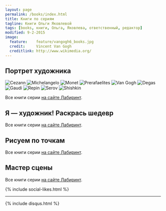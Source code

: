 ```yaml
---
layout: page
permalink: /books/index.html
title: Книги по сериям
tagline: Книги Ольги Яковлевой
tags: [books, книги, Ольга, Яковлева, ответственный, редактор]
modified: 9-2-2015
image:
  feature:    feature/vangogh6_books.jpg
  credit:     Vincent Van Gogh
  creditlink: http://www.wikimedia.org/
---
```


<!-- Здесь надо все книги в виде картинок разместить.
Каждая картинка ссылается на блог-пост с описанием. -->

<h2>Портрет художника</h2>

<!-- https://github.com/ionelmc/jquery-gp-gallery -->
<div class="pictures">
	<img title="Cezann" src="{{ site.url }}/images/books-portrait/2013-Cezann.jpg" />
	<img title="Michelangelo" src="{{ site.url }}/images/books-portrait/2013-Michelangelo.jpg" />
	<img title="Monet" src="{{ site.url }}/images/books-portrait/2013-Monet.jpg" />
	<img title="Prerafaelites" src="{{ site.url }}/images/books-portrait/2013-Prerafaelites.jpg" />
	<img title="Van Gogh" src="{{ site.url }}/images/books-portrait/2013-Van Gogh.jpg" />
	<img title="Degas" src="{{ site.url }}/images/books-portrait/2014-Degas.jpg" />
	<img title="Gaudi" src="{{ site.url }}/images/books-portrait/2014-Gaudi.jpg" />
	<img title="Repin" src="{{ site.url }}/images/books-portrait/2014-Repin.jpg" />
	<img title="Serov" src="{{ site.url }}/images/books-portrait/2014-Serov.jpg" />
	<img title="Shishkin" src="{{ site.url }}/images/books-portrait/2014-Shishkin.jpg" />
</div>

<p>Все книги серии <a href="http://www.labirint.ru/series/24889/">на сайте Лабиринт</a>.</p>

<h2>Я — художник! Раскрась шедевр</h2>

<p>Все книги серии <a href="http://www.labirint.ru/series/27047/">на сайте Лабиринт</a>.</p>

<h2>Рисуем по точкам</h2>

<p>Все книги серии <a href="http://www.labirint.ru/series/27121/">на сайте Лабиринт</a>.</p>

<h2>Мастер сцены</h2>

<p>Все книги серии <a href="http://www.labirint.ru/series/28522/">на сайте Лабиринт</a>.</p>

{% include social-likes.html %}<hr>
{% include disqus.html %}
